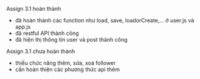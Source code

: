 Assign 3.1 hoàn thành
- đã hoàn thành các function như load, save, loadorCreate,... ở user.js và app.js
- đã restful API thành công
- đã hiện thị thông tin user và post thành công

Assign 3.1 chưa hoàn thành
- thiếu chức năng thêm, sửa, xoá follower
- cần hoàn thiện các phương thức api thêm  
